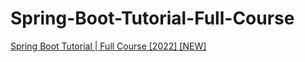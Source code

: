 # Spring-Boot-Tutorial-Full-Course
[Spring Boot Tutorial | Full Course [2022] [NEW]](https://www.youtube.com/watch?v=9SGDpanrc8U&ab_channel=Amigoscode)
